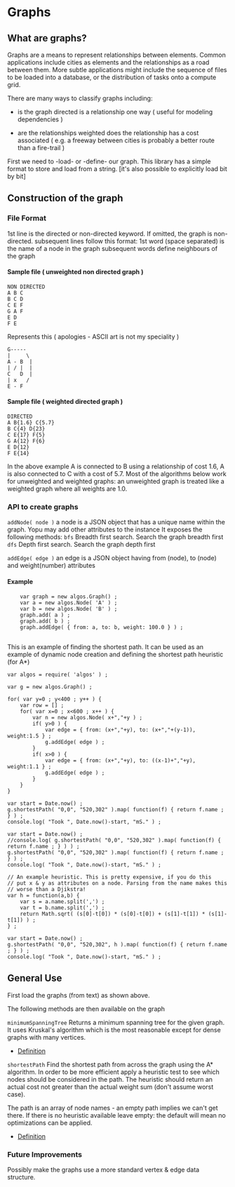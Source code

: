 

# Graphs

## What are graphs?

Graphs are a means to represent relationships between elements. Common applications include cities as
elements and the relationships as a road between them. More subtle applications might include the
sequence of files to be loaded into a database, or the distribution of tasks onto a compute grid. 

There are many ways to classify graphs including:
- is the graph directed
	is a relationship one way ( useful for modeling dependencies )
	
- are the relationships weighted
	does the relationship has a cost associated ( e.g. a freeway between cities is probably a better route than a fire-trail )  

First we need to -load- or -define- our graph. This library has a simple format to store and load
from a string. [it's also possible to explicitly load bit by bit]

## Construction of the graph

### File Format
1st line is the directed or non-directed keyword. If omitted, the graph is non-directed.
subsequent lines follow this format:
1st word (space separated) is the name of a node in the graph
subsequent words define neighbours of the graph

#### Sample file ( unweighted non directed graph )
```
NON DIRECTED
A B C
B C D
C E F
G A F
E D
F E
```
Represents this ( apologies - ASCII art is not my speciality )
```	
G-----
|     \
A - B  |
| / |  |
C   D  |
| x   /
E - F
```

#### Sample file ( weighted directed graph )
```
DIRECTED
A B{1.6} C{5.7}
B C{4} D{23}
C E{17} F{5}
G A{12} F{6}
E D{12}
F E{14}
```

In the above example A is connected to B using a relationship of cost 1.6, A is also 
connected to C with a cost of 5.7.
Most of the algorithms below work for unweighted and weighted graphs: an unweighted 
graph is treated like a weighted graph where all weights are 1.0.
 
### API to create graphs

```addNode( node )```
a node is a JSON object that has a unique name within the graph. Yopu may add other attributes
to the instance
It exposes the following methods: 
```bfs```
Breadth first search. Search the graph breadth first  
```dfs```
Depth first search. Search the graph depth first
  

```addEdge( edge )```
an edge is a JSON object having from (node), to (node) and weight(number) attributes

#### Example
```
	var graph = new algos.Graph() ;
	var a = new algos.Node( 'A' ) ;
	var b = new algos.Node( 'B' ) ;
	graph.add( a ) ;
	graph.add( b ) ;
	graph.addEdge( { from: a, to: b, weight: 100.0 } ) ;
```

##

This is an example of finding the shortest path. It can be used
as an example of dynamic node creation and defining the shortest path heuristic (for A*)


```
var algos = require( 'algos' ) ;

var g = new algos.Graph() ;

for( var y=0 ; y<400 ; y++ ) {
	var row = [] ;
	for( var x=0 ; x<600 ; x++ ) {
		var n = new algos.Node( x+","+y ) ;
		if( y>0 ) {
			var edge = { from: (x+","+y), to: (x+","+(y-1)), weight:1.5 } ;
			g.addEdge( edge ) ;
		}
		if( x>0 ) {
			var edge = { from: (x+","+y), to: ((x-1)+","+y), weight:1.1 } ;
			g.addEdge( edge ) ;
		}
	}	 
}

var start = Date.now() ;
g.shortestPath( "0,0", "520,302" ).map( function(f) { return f.name ; } ) ;
console.log( "Took ", Date.now()-start, "mS." ) ;

var start = Date.now() ;
//console.log( g.shortestPath( "0,0", "520,302" ).map( function(f) { return f.name ; } ) ) ;
g.shortestPath( "0,0", "520,302" ).map( function(f) { return f.name ; } ) ;
console.log( "Took ", Date.now()-start, "mS." ) ;

// An example heuristic. This is pretty expensive, if you do this
// put x & y as attributes on a node. Parsing from the name makes this
// worse than a Djikstra!
var h = function(a,b) { 
	var s = a.name.split(',') ;
	var t = b.name.split(',') ;
	return Math.sqrt( (s[0]-t[0]) * (s[0]-t[0]) + (s[1]-t[1]) * (s[1]-t[1]) ) ;  
} ;

var start = Date.now() ;
g.shortestPath( "0,0", "520,302", h ).map( function(f) { return f.name ; } ) ;
console.log( "Took ", Date.now()-start, "mS." ) ;
```

## General Use

First load the graphs (from text) as shown above.

The following methods are then available on the graph

```minimumSpanningTree```
Returns a minimum spanning tree for the given graph.
It uses Kruskal's algorithm which is the most reasonable
except for dense graphs with many vertices.

- [Definition](https://en.wikipedia.org/wiki/Minimum_spanning_tree)

```shortestPath```
Find the shortest path from across the graph using the A* algorithm. In order to be more
efficient apply a heuristic test to see which nodes should be considered in the path. The 
heuristic should return an actual cost not greater than the actual weight sum (don't 
assume worst case). 

The path is an array of node names - an empty path implies we can't get there. 
If there is no heuristic available leave empty: the default will mean no optimizations can be applied.

- [Definition](https://en.wikipedia.org/wiki/Shortest_path_problem)


### Future Improvements

Possibly make the graphs use a more standard vertex & edge data structure.

